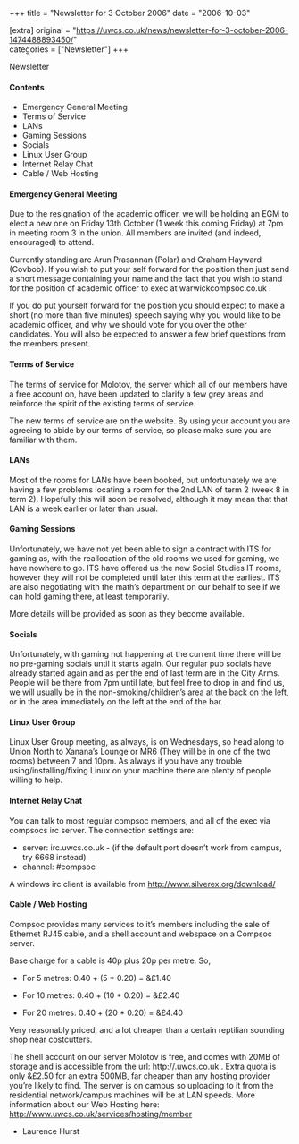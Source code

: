 +++
title = "Newsletter for 3 October 2006"
date = "2006-10-03"

[extra]
original = "https://uwcs.co.uk/news/newsletter-for-3-october-2006-1474488893450/"    
categories = ["Newsletter"]
+++

Newsletter

#### Contents

  - Emergency General Meeting
  - Terms of Service
  - LANs
  - Gaming Sessions
  - Socials
  - Linux User Group
  - Internet Relay Chat
  - Cable / Web Hosting

#### Emergency General Meeting

Due to the resignation of the academic officer, we will be holding an EGM to elect a new one on Friday 13th October (1 week this coming Friday) at 7pm in meeting room 3 in the union. All members are invited (and indeed, encouraged) to attend.

Currently standing are Arun Prasannan (Polar) and Graham Hayward (Covbob). If you wish to put your self forward for the position then just send a short message containing your name and the fact that you wish to stand for the position of academic officer to exec at warwickcompsoc.co.uk .

If you do put yourself forward for the position you should expect to make a short (no more than five minutes) speech saying why you would like to be academic officer, and why we should vote for you over the other candidates. You will also be expected to answer a few brief questions from the members present.

#### Terms of Service

The terms of service for Molotov, the server which all of our members have a free account on, have been updated to clarify a few grey areas and reinforce the spirit of the existing terms of service.

The new terms of service are on the website. By using your account you are agreeing to abide by our terms of service, so please make sure you are familiar with them.

#### LANs

Most of the rooms for LANs have been booked, but unfortunately we are having a few problems locating a room for the 2nd LAN of term 2 (week 8 in term 2). Hopefully this will soon be resolved, although it may mean that that LAN is a week earlier or later than usual.

#### Gaming Sessions

Unfortunately, we have not yet been able to sign a contract with ITS for gaming as, with the reallocation of the old rooms we used for gaming, we have nowhere to go. ITS have offered us the new Social Studies IT rooms, however they will not be completed until later this term at the earliest. ITS are also negotiating with the math’s department on our behalf to see if we can hold gaming there, at least temporarily.

More details will be provided as soon as they become available.

#### Socials

Unfortunately, with gaming not happening at the current time there will be no pre-gaming socials until it starts again. Our regular pub socials have already started again and as per the end of last term are in the City Arms. People will be there from 7pm until late, but feel free to drop in and find us, we will usually be in the non-smoking/children’s area at the back on the left, or in the area immediately on the left at the end of the bar.

#### Linux User Group

Linux User Group meeting, as always, is on Wednesdays, so head along to Union North to Xanana’s Lounge or MR6 (They will be in one of the two rooms) between 7 and 10pm. As always if you have any trouble using/installing/fixing Linux on your machine there are plenty of people willing to help.

#### Internet Relay Chat

You can talk to most regular compsoc members, and all of the exec via compsocs irc server. The connection settings are:

  - server: irc.uwcs.co.uk - (if the default port doesn’t work from campus, try 6668 instead)
  - channel: \#compsoc

A windows irc client is available from http://www.silverex.org/download/

#### Cable / Web Hosting

Compsoc provides many services to it’s members including the sale of Ethernet RJ45 cable, and a shell account and webspace on a Compsoc server.

Base charge for a cable is 40p plus 20p per metre. So,

  - For 5 metres: 0.40 + (5 \* 0.20) = &£1.40

<!-- end list -->

  - For 10 metres: 0.40 + (10 \* 0.20) = &£2.40

<!-- end list -->

  - For 20 metres: 0.40 + (20 \* 0.20) = &£4.40

Very reasonably priced, and a lot cheaper than a certain reptilian sounding shop near costcutters.

The shell account on our server Molotov is free, and comes with 20MB of storage and is accessible from the url: http://.uwcs.co.uk . Extra quota is only &£2.50 for an extra 500MB, far cheaper than any hosting provider you’re likely to find. The server is on campus so uploading to it from the residential network/campus machines will be at LAN speeds. More information about our Web Hosting here: http://www.uwcs.co.uk/services/hosting/member

  - Laurence Hurst
